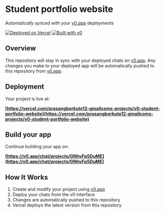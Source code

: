 # Student portfolio website

*Automatically synced with your [v0.app](https://v0.app) deployments*

[![Deployed on Vercel](https://img.shields.io/badge/Deployed%20on-Vercel-black?style=for-the-badge&logo=vercel)](https://vercel.com/prasangborkute12-gmailcoms-projects/v0-student-portfolio-website)
[![Built with v0](https://img.shields.io/badge/Built%20with-v0.app-black?style=for-the-badge)](https://v0.app/chat/projects/GNhvFp5DuME)

## Overview

This repository will stay in sync with your deployed chats on [v0.app](https://v0.app).
Any changes you make to your deployed app will be automatically pushed to this repository from [v0.app](https://v0.app).

## Deployment

Your project is live at:

**[https://vercel.com/prasangborkute12-gmailcoms-projects/v0-student-portfolio-website](https://vercel.com/prasangborkute12-gmailcoms-projects/v0-student-portfolio-website)**

## Build your app

Continue building your app on:

**[https://v0.app/chat/projects/GNhvFp5DuME](https://v0.app/chat/projects/GNhvFp5DuME)**

## How It Works

1. Create and modify your project using [v0.app](https://v0.app)
2. Deploy your chats from the v0 interface
3. Changes are automatically pushed to this repository
4. Vercel deploys the latest version from this repository